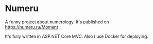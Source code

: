 # Numeru

A funny project about numerology.
It's published on https://numeru.ru/Moment

It's fully written in ASP.NET Core MVC.
Also I use Docker for deploying.

